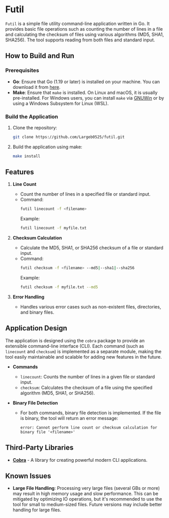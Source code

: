 # Futil

`Futil` is a simple file utility command-line application written in Go. It provides basic file operations such as counting the number of lines in a file and calculating the checksum of files using various algorithms (MD5, SHA1, SHA256). The tool supports reading from both files and standard input.

## How to Build and Run

### Prerequisites

- **Go**: Ensure that Go (1.19 or later) is installed on your machine. You can download it from [here](https://golang.org/dl/).
- **Make**: Ensure that `make` is installed. On Linux and macOS, it is usually pre-installed. For Windows users, you can install `make` via [GNUWin](http://gnuwin32.sourceforge.net/packages/make.htm) or by using a Windows Subsystem for Linux (WSL).

### Build the Application

1. Clone the repository:
   ```bash
   git clone https://github.com/Largeb0525/futil.git
   ```

2. Build the application using make:
   ```bash
   make install
   ```

## Features

1. **Line Count**
   - Count the number of lines in a specified file or standard input.
   - Command:
     ```bash
     futil linecount -f <filename>
     ```
     Example:
     ```bash
     futil linecount -f myfile.txt
     ```

2. **Checksum Calculation**
   - Calculate the MD5, SHA1, or SHA256 checksum of a file or standard input.
   - Command:
     ```bash
     futil checksum -f <filename> --md5|--sha1|--sha256
     ```
     Example:
     ```bash
     futil checksum -f myfile.txt --md5
     ```

3. **Error Handling**
   - Handles various error cases such as non-existent files, directories, and binary files.

## Application Design

The application is designed using the `cobra` package to provide an extensible command-line interface (CLI). Each command (such as `linecount` and `checksum`) is implemented as a separate module, making the tool easily maintainable and scalable for adding new features in the future.

- **Commands**
  - `linecount`: Counts the number of lines in a given file or standard input.
  - `checksum`: Calculates the checksum of a file using the specified algorithm (MD5, SHA1, or SHA256).
  
- **Binary File Detection**
  - For both commands, binary file detection is implemented. If the file is binary, the tool will return an error message:
    ```
    error: Cannot perform line count or checksum calculation for binary file '<filename>'
    ```

## Third-Party Libraries

- [**Cobra**](https://github.com/spf13/cobra) - A library for creating powerful modern CLI applications.

## Known Issues

- **Large File Handling**: Processing very large files (several GBs or more) may result in high memory usage and slow performance. This can be mitigated by optimizing IO operations, but it's recommended to use the tool for small to medium-sized files. Future versions may include better handling for large files.
